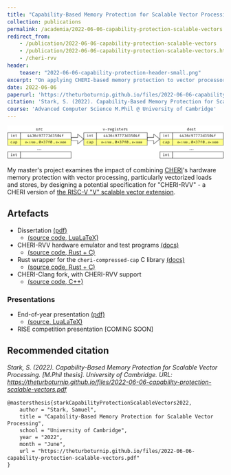 ```yaml
---
title: "Capability-Based Memory Protection for Scalable Vector Processing"
collection: publications
permalink: /academia/2022-06-06-capability-protection-scalable-vectors
redirect_from:
    - /publication/2022-06-06-capability-protection-scalable-vectors
    - /publication/2022-06-06-capability-protection-scalable-vectors.html
    - /cheri-rvv
header:
    teaser: "2022-06-06-capability-protection-header-small.png"
excerpt: "On applying CHERI-based memory protection to vector processors, particularly scalable vector models e.g. Arm SVE and RISC-V &quot;V&quot;."
date: 2022-06-06
paperurl: 'https://theturboturnip.github.io/files/2022-06-06-capability-protection-scalable-vectors.pdf'
citation: 'Stark, S. (2022). Capability-Based Memory Protection for Scalable Vector Processing. [M.Phil thesis]. University of Cambridge.'
course: 'Advanced Computer Science M.Phil @ University of Cambridge'
---
```


<img src='/images/2022-06-06-capability-protection-header-small.png'><br/>

My master's project examines the impact of combining [CHERI](https://www.cl.cam.ac.uk/research/security/ctsrd/cheri/)'s hardware memory protection with vector processing, particularly vectorized loads and stores, by designing a potential specification for "CHERI-RVV" - a CHERI version of [the RISC-V "V" scalable vector extension](https://github.com/riscv/riscv-v-spec).

## Artefacts
- Dissertation [(pdf)](/files/2022-06-06-capability-protection-scalable-vectors.pdf)
  - [(source code, LuaLaTeX)](https://github.com/theturboturnip/mphil-thesis)
- CHERI-RVV hardware emulator and test programs [(docs)](/files/doc/rsim/index.html)
  - [(source code, Rust + C)](https://github.com/theturboturnip/riscv-v-lite)
- Rust wrapper for the `cheri-compressed-cap` C library [(docs)](/files/doc/rust_cheri_compressed_cap/index.html)
  - [(source code, Rust + C)](https://github.com/theturboturnip/cheri-compressed-cap)
- CHERI-Clang fork, with CHERI-RVV support
  - [(source code, C++)](https://github.com/theturboturnip/llvm-project)


### Presentations
- End-of-year presentation [(pdf)](/files/2022-06-06-capability-protection-scalable-vectors-presentation.pdf)
  - [(source, LuaLaTeX)](https://github.com/theturboturnip/mphil-presentation)
- RISE competition presentation [COMING SOON]

## Recommended citation

*Stark, S. (2022). Capability-Based Memory Protection for Scalable Vector Processing. [M.Phil thesis]. University of Cambridge. URL: <https://theturboturnip.github.io/files/2022-06-06-capability-protection-scalable-vectors.pdf>*

```
@mastersthesis{starkCapabilityProtectionScalableVectors2022,
    author = "Stark, Samuel",
    title = "Capability-Based Memory Protection for Scalable Vector Processing",
    school = "University of Cambridge",
    year = "2022",
    month = "June",
    url = "https://theturboturnip.github.io/files/2022-06-06-capability-protection-scalable-vectors.pdf"
}
```
